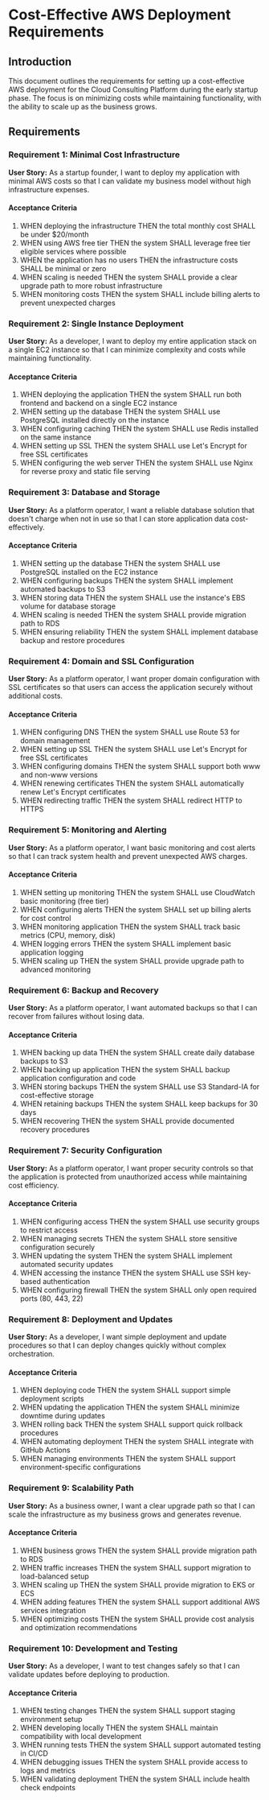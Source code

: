 # Cost-Effective AWS Deployment Requirements

## Introduction

This document outlines the requirements for setting up a cost-effective AWS deployment for the Cloud Consulting Platform during the early startup phase. The focus is on minimizing costs while maintaining functionality, with the ability to scale up as the business grows.

## Requirements

### Requirement 1: Minimal Cost Infrastructure

**User Story:** As a startup founder, I want to deploy my application with minimal AWS costs so that I can validate my business model without high infrastructure expenses.

#### Acceptance Criteria

1. WHEN deploying the infrastructure THEN the total monthly cost SHALL be under $20/month
2. WHEN using AWS free tier THEN the system SHALL leverage free tier eligible services where possible
3. WHEN the application has no users THEN the infrastructure costs SHALL be minimal or zero
4. WHEN scaling is needed THEN the system SHALL provide a clear upgrade path to more robust infrastructure
5. WHEN monitoring costs THEN the system SHALL include billing alerts to prevent unexpected charges

### Requirement 2: Single Instance Deployment

**User Story:** As a developer, I want to deploy my entire application stack on a single EC2 instance so that I can minimize complexity and costs while maintaining functionality.

#### Acceptance Criteria

1. WHEN deploying the application THEN the system SHALL run both frontend and backend on a single EC2 instance
2. WHEN setting up the database THEN the system SHALL use PostgreSQL installed directly on the instance
3. WHEN configuring caching THEN the system SHALL use Redis installed on the same instance
4. WHEN setting up SSL THEN the system SHALL use Let's Encrypt for free SSL certificates
5. WHEN configuring the web server THEN the system SHALL use Nginx for reverse proxy and static file serving

### Requirement 3: Database and Storage

**User Story:** As a platform operator, I want a reliable database solution that doesn't charge when not in use so that I can store application data cost-effectively.

#### Acceptance Criteria

1. WHEN setting up the database THEN the system SHALL use PostgreSQL installed on the EC2 instance
2. WHEN configuring backups THEN the system SHALL implement automated backups to S3
3. WHEN storing data THEN the system SHALL use the instance's EBS volume for database storage
4. WHEN scaling is needed THEN the system SHALL provide migration path to RDS
5. WHEN ensuring reliability THEN the system SHALL implement database backup and restore procedures

### Requirement 4: Domain and SSL Configuration

**User Story:** As a platform operator, I want proper domain configuration with SSL certificates so that users can access the application securely without additional costs.

#### Acceptance Criteria

1. WHEN configuring DNS THEN the system SHALL use Route 53 for domain management
2. WHEN setting up SSL THEN the system SHALL use Let's Encrypt for free SSL certificates
3. WHEN configuring domains THEN the system SHALL support both www and non-www versions
4. WHEN renewing certificates THEN the system SHALL automatically renew Let's Encrypt certificates
5. WHEN redirecting traffic THEN the system SHALL redirect HTTP to HTTPS

### Requirement 5: Monitoring and Alerting

**User Story:** As a platform operator, I want basic monitoring and cost alerts so that I can track system health and prevent unexpected AWS charges.

#### Acceptance Criteria

1. WHEN setting up monitoring THEN the system SHALL use CloudWatch basic monitoring (free tier)
2. WHEN configuring alerts THEN the system SHALL set up billing alerts for cost control
3. WHEN monitoring application THEN the system SHALL track basic metrics (CPU, memory, disk)
4. WHEN logging errors THEN the system SHALL implement basic application logging
5. WHEN scaling up THEN the system SHALL provide upgrade path to advanced monitoring

### Requirement 6: Backup and Recovery

**User Story:** As a platform operator, I want automated backups so that I can recover from failures without losing data.

#### Acceptance Criteria

1. WHEN backing up data THEN the system SHALL create daily database backups to S3
2. WHEN backing up application THEN the system SHALL backup application configuration and code
3. WHEN storing backups THEN the system SHALL use S3 Standard-IA for cost-effective storage
4. WHEN retaining backups THEN the system SHALL keep backups for 30 days
5. WHEN recovering THEN the system SHALL provide documented recovery procedures

### Requirement 7: Security Configuration

**User Story:** As a platform operator, I want proper security controls so that the application is protected from unauthorized access while maintaining cost efficiency.

#### Acceptance Criteria

1. WHEN configuring access THEN the system SHALL use security groups to restrict access
2. WHEN managing secrets THEN the system SHALL store sensitive configuration securely
3. WHEN updating the system THEN the system SHALL implement automated security updates
4. WHEN accessing the instance THEN the system SHALL use SSH key-based authentication
5. WHEN configuring firewall THEN the system SHALL only open required ports (80, 443, 22)

### Requirement 8: Deployment and Updates

**User Story:** As a developer, I want simple deployment and update procedures so that I can deploy changes quickly without complex orchestration.

#### Acceptance Criteria

1. WHEN deploying code THEN the system SHALL support simple deployment scripts
2. WHEN updating the application THEN the system SHALL minimize downtime during updates
3. WHEN rolling back THEN the system SHALL support quick rollback procedures
4. WHEN automating deployment THEN the system SHALL integrate with GitHub Actions
5. WHEN managing environments THEN the system SHALL support environment-specific configurations

### Requirement 9: Scalability Path

**User Story:** As a business owner, I want a clear upgrade path so that I can scale the infrastructure as my business grows and generates revenue.

#### Acceptance Criteria

1. WHEN business grows THEN the system SHALL provide migration path to RDS
2. WHEN traffic increases THEN the system SHALL support migration to load-balanced setup
3. WHEN scaling up THEN the system SHALL provide migration to EKS or ECS
4. WHEN adding features THEN the system SHALL support additional AWS services integration
5. WHEN optimizing costs THEN the system SHALL provide cost analysis and optimization recommendations

### Requirement 10: Development and Testing

**User Story:** As a developer, I want to test changes safely so that I can validate updates before deploying to production.

#### Acceptance Criteria

1. WHEN testing changes THEN the system SHALL support staging environment setup
2. WHEN developing locally THEN the system SHALL maintain compatibility with local development
3. WHEN running tests THEN the system SHALL support automated testing in CI/CD
4. WHEN debugging issues THEN the system SHALL provide access to logs and metrics
5. WHEN validating deployment THEN the system SHALL include health check endpoints